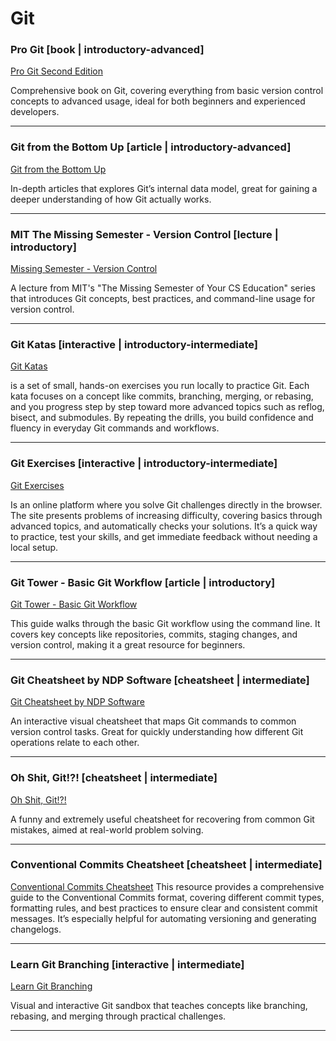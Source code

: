 # Git

### Pro Git [book | introductory-advanced]

[Pro Git Second Edition](https://git-scm.com/book/en/v2)

Comprehensive book on Git, covering everything from basic version control
concepts to advanced usage, ideal for both beginners and experienced developers.

---

### Git from the Bottom Up [article | introductory-advanced]

[Git from the Bottom Up](https://jwiegley.github.io/git-from-the-bottom-up/)

In-depth articles that explores Git’s internal data model, great for gaining a
deeper understanding of how Git actually works.

---

### MIT The Missing Semester - Version Control [lecture | introductory]

[Missing Semester - Version Control](https://missing.csail.mit.edu/2020/version-control/)

A lecture from MIT's "The Missing Semester of Your CS Education" series that
introduces Git concepts, best practices, and command-line usage for version
control.

---

### Git Katas [interactive | introductory-intermediate]

[Git Katas](https://github.com/eficode-academy/git-katas)

is a set of small, hands-on exercises you run locally to practice Git. Each kata
focuses on a concept like commits, branching, merging, or rebasing, and you
progress step by step toward more advanced topics such as reflog, bisect, and
submodules. By repeating the drills, you build confidence and fluency in
everyday Git commands and workflows.

---

### Git Exercises [interactive | introductory-intermediate]

[Git Exercises](https://gitexercises.fracz.com/)

Is an online platform where you solve Git challenges directly in the browser.
The site presents problems of increasing difficulty, covering basics through
advanced topics, and automatically checks your solutions. It’s a quick way to
practice, test your skills, and get immediate feedback without needing a local
setup.

---

### Git Tower - Basic Git Workflow [article | introductory]

[Git Tower - Basic Git Workflow](https://www.git-tower.com/learn/git/ebook/en/command-line/basics/basic-workflow#start)

This guide walks through the basic Git workflow using the command line. It
covers key concepts like repositories, commits, staging changes, and version
control, making it a great resource for beginners.

---

### Git Cheatsheet by NDP Software [cheatsheet | intermediate]

[Git Cheatsheet by NDP Software](https://ndpsoftware.com/git-cheatsheet.html)

An interactive visual cheatsheet that maps Git commands to common version
control tasks. Great for quickly understanding how different Git operations
relate to each other.

---

### Oh Shit, Git!?! [cheatsheet | intermediate]

[Oh Shit, Git!?!](https://ohshitgit.com/)

A funny and extremely useful cheatsheet for recovering from common Git mistakes,
aimed at real-world problem solving.

---

### Conventional Commits Cheatsheet [cheatsheet | intermediate]

[Conventional Commits Cheatsheet](https://gist.github.com/qoomon/5dfcdf8eec66a051ecd85625518cfd13)
This resource provides a comprehensive guide to the Conventional Commits format,
covering different commit types, formatting rules, and best practices to ensure
clear and consistent commit messages. It’s especially helpful for automating
versioning and generating changelogs.

---

### Learn Git Branching [interactive | intermediate]

[Learn Git Branching](https://learngitbranching.js.org/)

Visual and interactive Git sandbox that teaches concepts like branching,
rebasing, and merging through practical challenges.

---
